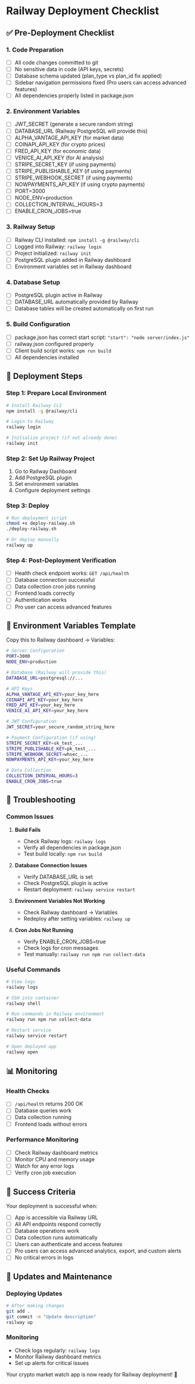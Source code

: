 # Railway Deployment Checklist

## ✅ Pre-Deployment Checklist

### **1. Code Preparation**
- [ ] All code changes committed to git
- [ ] No sensitive data in code (API keys, secrets)
- [ ] Database schema updated (plan_type vs plan_id fix applied)
- [ ] Sidebar navigation permissions fixed (Pro users can access advanced features)
- [ ] All dependencies properly listed in package.json

### **2. Environment Variables**
- [ ] JWT_SECRET (generate a secure random string)
- [ ] DATABASE_URL (Railway PostgreSQL will provide this)
- [ ] ALPHA_VANTAGE_API_KEY (for market data)
- [ ] COINAPI_API_KEY (for crypto prices)
- [ ] FRED_API_KEY (for economic data)
- [ ] VENICE_AI_API_KEY (for AI analysis)
- [ ] STRIPE_SECRET_KEY (if using payments)
- [ ] STRIPE_PUBLISHABLE_KEY (if using payments)
- [ ] STRIPE_WEBHOOK_SECRET (if using payments)
- [ ] NOWPAYMENTS_API_KEY (if using crypto payments)
- [ ] PORT=3000
- [ ] NODE_ENV=production
- [ ] COLLECTION_INTERVAL_HOURS=3
- [ ] ENABLE_CRON_JOBS=true

### **3. Railway Setup**
- [ ] Railway CLI installed: `npm install -g @railway/cli`
- [ ] Logged into Railway: `railway login`
- [ ] Project initialized: `railway init`
- [ ] PostgreSQL plugin added in Railway dashboard
- [ ] Environment variables set in Railway dashboard

### **4. Database Setup**
- [ ] PostgreSQL plugin active in Railway
- [ ] DATABASE_URL automatically provided by Railway
- [ ] Database tables will be created automatically on first run

### **5. Build Configuration**
- [ ] package.json has correct start script: `"start": "node server/index.js"`
- [ ] railway.json configured properly
- [ ] Client build script works: `npm run build`
- [ ] All dependencies installed

## 🚀 Deployment Steps

### **Step 1: Prepare Local Environment**
```bash
# Install Railway CLI
npm install -g @railway/cli

# Login to Railway
railway login

# Initialize project (if not already done)
railway init
```

### **Step 2: Set Up Railway Project**
1. Go to Railway Dashboard
2. Add PostgreSQL plugin
3. Set environment variables
4. Configure deployment settings

### **Step 3: Deploy**
```bash
# Run deployment script
chmod +x deploy-railway.sh
./deploy-railway.sh

# Or deploy manually
railway up
```

### **Step 4: Post-Deployment Verification**
- [ ] Health check endpoint works: `GET /api/health`
- [ ] Database connection successful
- [ ] Data collection cron jobs running
- [ ] Frontend loads correctly
- [ ] Authentication works
- [ ] Pro user can access advanced features

## 🔧 Environment Variables Template

Copy this to Railway dashboard → Variables:

```bash
# Server Configuration
PORT=3000
NODE_ENV=production

# Database (Railway will provide this)
DATABASE_URL=postgresql://...

# API Keys
ALPHA_VANTAGE_API_KEY=your_key_here
COINAPI_API_KEY=your_key_here
FRED_API_KEY=your_key_here
VENICE_AI_API_KEY=your_key_here

# JWT Configuration
JWT_SECRET=your_secure_random_string_here

# Payment Configuration (if using)
STRIPE_SECRET_KEY=sk_test_...
STRIPE_PUBLISHABLE_KEY=pk_test_...
STRIPE_WEBHOOK_SECRET=whsec_...
NOWPAYMENTS_API_KEY=your_key_here

# Data Collection
COLLECTION_INTERVAL_HOURS=3
ENABLE_CRON_JOBS=true
```

## 🐛 Troubleshooting

### **Common Issues**

1. **Build Fails**
   - Check Railway logs: `railway logs`
   - Verify all dependencies in package.json
   - Test build locally: `npm run build`

2. **Database Connection Issues**
   - Verify DATABASE_URL is set
   - Check PostgreSQL plugin is active
   - Restart deployment: `railway service restart`

3. **Environment Variables Not Working**
   - Check Railway dashboard → Variables
   - Redeploy after setting variables: `railway up`

4. **Cron Jobs Not Running**
   - Verify ENABLE_CRON_JOBS=true
   - Check logs for cron messages
   - Test manually: `railway run npm run collect-data`

### **Useful Commands**
```bash
# View logs
railway logs

# SSH into container
railway shell

# Run commands in Railway environment
railway run npm run collect-data

# Restart service
railway service restart

# Open deployed app
railway open
```

## 📊 Monitoring

### **Health Checks**
- [ ] `/api/health` returns 200 OK
- [ ] Database queries work
- [ ] Data collection running
- [ ] Frontend loads without errors

### **Performance Monitoring**
- [ ] Check Railway dashboard metrics
- [ ] Monitor CPU and memory usage
- [ ] Watch for any error logs
- [ ] Verify cron job execution

## 🎯 Success Criteria

Your deployment is successful when:
- [ ] App is accessible via Railway URL
- [ ] All API endpoints respond correctly
- [ ] Database operations work
- [ ] Data collection runs automatically
- [ ] Users can authenticate and access features
- [ ] Pro users can access advanced analytics, export, and custom alerts
- [ ] No critical errors in logs

## 🔄 Updates and Maintenance

### **Deploying Updates**
```bash
# After making changes
git add .
git commit -m "Update description"
railway up
```

### **Monitoring**
- Check logs regularly: `railway logs`
- Monitor Railway dashboard metrics
- Set up alerts for critical issues

Your crypto market watch app is now ready for Railway deployment! 🚀
